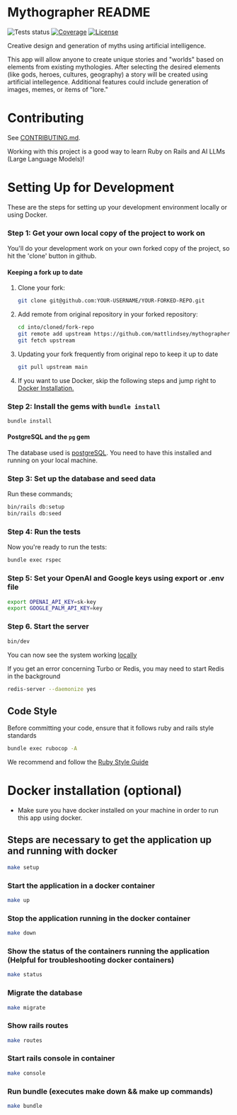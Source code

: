 # Mythographer README

![Tests status](https://github.com/mattlindsey/mythographer/actions/workflows/ci.yml/badge.svg?branch=main)
[![Coverage](https://mattlindsey.github.io/mythographer/coverage_badge_total.svg)](https://mattlindsey.github.io/mythographer/index.html)
[![License](https://img.shields.io/badge/license-MIT-green.svg)](https://github.com/mattlindsey/mythographer/blob/main/LICENSE)

Creative design and generation of myths using artificial intelligence.

This app will allow anyone to create unique stories and "worlds" based on elements from existing mythologies.
After selecting the desired elements (like gods, heroes, cultures, geography) a story will be created using artificial intellegence.
Additional features could include generation of images, memes, or items of "lore."

# Contributing

See [CONTRIBUTING.md](https://github.com/mattlindsey/mythographer/blob/main/CONTRIBUTING.md).

Working with this project is a good way to learn Ruby on Rails and AI LLMs (Large Language Models)!

# Setting Up for Development

These are the steps for setting up your development environment locally or using Docker.

### Step 1: Get your own local copy of the project to work on

You'll do your development work on your own forked copy of the project, so hit the 'clone' button in github.

#### Keeping a fork up to date

1. Clone your fork:

   ```bash
   git clone git@github.com:YOUR-USERNAME/YOUR-FORKED-REPO.git
   ```

2. Add remote from original repository in your forked repository:

   ```bash
   cd into/cloned/fork-repo
   git remote add upstream https://github.com/mattlindsey/mythographer.git
   git fetch upstream
   ```

3. Updating your fork frequently from original repo to keep it up to date

   ```bash
   git pull upstream main
   ```

4. If you want to use Docker, skip the following steps and jump right to [Docker Installation.](#docker-installation-optional)

### Step 2: Install the gems with `bundle install`

```bash
bundle install
```

#### PostgreSQL and the `pg` gem

The database used is [postgreSQL](https://www.postgresql.org/). You need to have this installed and running on your local machine.

### Step 3: Set up the database and seed data

Run these commands;

```bash
bin/rails db:setup
bin/rails db:seed
```

### Step 4: Run the tests

Now you're ready to run the tests:

```bash
bundle exec rspec
```

### Step 5: Set your OpenAI and Google keys using export or .env file

```bash
export OPENAI_API_KEY=sk-key
export GOOGLE_PALM_API_KEY=key
```

### Step 6. Start the server

```bash
bin/dev
```

You can now see the system working [locally](http://localhost:3000)

If you get an error concerning Turbo or Redis, you may need to start Redis in the background

```bash
redis-server --daemonize yes
```

## Code Style

Before committing your code, ensure that it follows ruby and rails style standards

```bash
bundle exec rubocop -A
```

We recommend and follow the [Ruby Style Guide](https://github.com/rubocop-hq/ruby-style-guide)

# Docker installation (optional)

- Make sure you have docker installed on your machine in order to run this app using docker.

## Steps are necessary to get the application up and running with docker

```bash
make setup
```

### Start the application in a docker container

```bash
make up
```

### Stop the application running in the docker container

```bash
make down
```

### Show the status of the containers running the application (Helpful for troubleshooting docker containers)

```bash
make status
```

### Migrate the database

```bash
make migrate
```

### Show rails routes

```bash
make routes
```

### Start rails console in container

```bash
make console
```

### Run bundle (executes make down && make up commands)

```bash
make bundle
```

